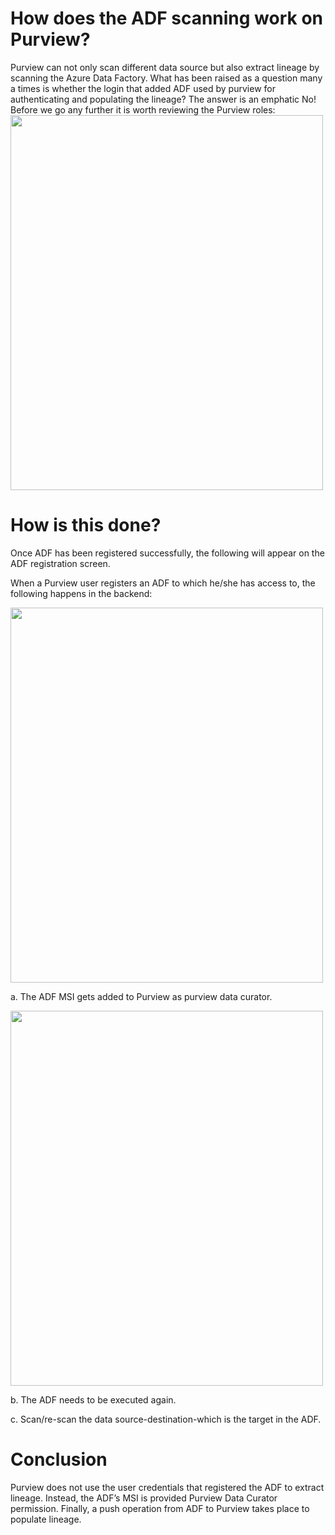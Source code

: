 # How does the ADF scanning work on Purview?

Purview can not only scan different data source but also extract lineage by scanning the Azure Data Factory. What has been raised as a question many a times is whether the login that added ADF used by purview for authenticating and populating the lineage? The answer is an emphatic No! Before we go any further it is worth reviewing the Purview roles:
 <img src= "https://github.com/bjspeaks/Purview/tree/master/Images/Permissions.jpg" width="500" height="600">
 
# How is this done?
Once ADF has been registered successfully, the following will appear on the ADF registration screen.
 

When a Purview user registers an ADF to which he/she has access to, the following happens in the backend:

<img src= "https://github.com/bjspeaks/Purview/tree/master/Images/ADFRegistration.jpg" width="500" height="600">

a.	The ADF MSI gets added to Purview as purview data curator.

 <img src= "https://github.com/bjspeaks/Purview/tree/master/Images/MSI.jpg" width="500" height="600">
 
b.	The ADF needs to be executed again.

c.	Scan/re-scan the data source-destination-which is the target in the ADF.

# Conclusion

Purview does not use the user credentials that registered the ADF to extract lineage. Instead, the ADF’s MSI is provided Purview Data Curator permission. Finally, a push operation from ADF to Purview takes place to populate lineage.
